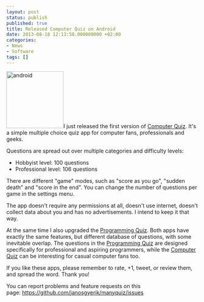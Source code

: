 ```yaml
---
layout: post
status: publish
published: true
title: Released Computer Quiz on Android
date: 2013-08-18 12:13:58.000000000 +02:00
categories:
- News
- Software
tags: []
---
```

<a href="https://play.google.com/store/apps/details?id=com.manyquiz.computers.lite"><img class="alignright size-thumbnail wp-image-1087" alt="android" src="http://www.janosgyerik.com/wp-content/uploads/2013/08/android-150x150.png" width="150" height="150" /></a>I just released the first version of <a href="https://play.google.com/store/apps/details?id=com.manyquiz.computers.lite">Computer Quiz</a>. It's a simple multiple choice quiz app for computer fans, professionals and geeks.

Questions are spread out over multiple categories and difficulty levels:
<ul>
	<li>Hobbyist level: 100 questions</li>
	<li>Professional level: 106 questions</li>
</ul>
There are different "game" modes, such as "score as you go", "sudden death" and "score in the end". You can change the number of questions per game in the settings menu.

The app doesn't require any permissions at all, doesn't use internet, doesn't collect data about you and has no advertisements. I intend to keep it that way.

At the same time I also upgraded the <a href="https://play.google.com/store/apps/details?id=com.manyquiz.programming.lite">Programming Quiz</a>. Both apps have exactly the same features, but different database of questions, with some inevitable overlap. The questions in the <a href="https://play.google.com/store/apps/details?id=com.manyquiz.programming.lite">Programming Quiz</a> are designed specifically for professional and aspiring programmers, while the <a href="https://play.google.com/store/apps/details?id=com.manyquiz.computers.lite">Computer Quiz</a> can be interesting for casual computer fans too.

If you like these apps, please remember to rate, +1, tweet, or review them, and spread the word. Thank you!

You can report problems and feature requests on this page: <a href="https://www.google.com/url?q=https://github.com/janosgyerik/manyquiz/issues&amp;sa=D&amp;usg=AFQjCNHWyBeTkhIy7jmgX16-5-dp5FLl_w" target="_blank">https://github.com/janosgyerik/manyquiz/issues</a>
